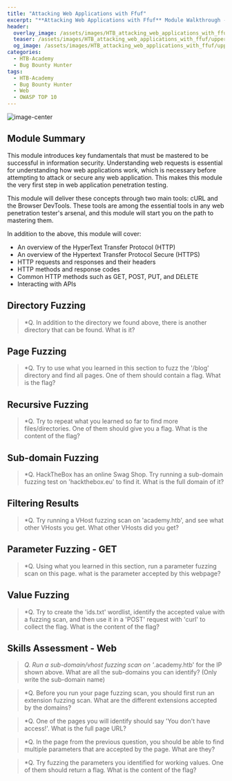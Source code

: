 ```yaml
---
title: "Attacking Web Applications with Ffuf"
excerpt: "**Attacking Web Applications with Ffuf** Module Walkthrough - HackTheBox Academy"
header:
  overlay_image: /assets/images/HTB_attacking_web_applications_with_ffuf/banner.png
  teaser: /assets/images/HTB_attacking_web_applications_with_ffuf/upper.png
  og_image: /assets/images/HTB_attacking_web_applications_with_ffuf/upper.png
categories:
  - HTB-Academy
  - Bug Bounty Hunter
tags:
  - HTB-Academy
  - Bug Bounty Hunter
  - Web
  - OWASP TOP 10
---
```

![image-center](\assets\images\HTB_looking_glass\upper.png)
## Module Summary
This module introduces key fundamentals that must be mastered to be successful in information security. Understanding web requests is essential for understanding how web applications work, which is necessary before attempting to attack or secure any web application. This makes this module the very first step in web application penetration testing.

This module will deliver these concepts through two main tools: cURL and the Browser DevTools. These tools are among the essential tools in any web penetration tester's arsenal, and this module will start you on the path to mastering them.

In addition to the above, this module will cover:

  - An overview of the HyperText Transfer Protocol (HTTP)
  - An overview of the Hypertext Transfer Protocol Secure (HTTPS)
  - HTTP requests and responses and their headers
  - HTTP methods and response codes
  - Common HTTP methods such as GET, POST, PUT, and DELETE
  - Interacting with APIs


## Directory Fuzzing

>*Q. In addition to the directory we found above, there is another directory that can be found. What is it?

## Page Fuzzing

>*Q. Try to use what you learned in this section to fuzz the '/blog' directory and find all pages. One of them should contain a flag. What is the flag?

## Recursive Fuzzing

>*Q. Try to repeat what you learned so far to find more files/directories. One of them should give you a flag. What is the content of the flag?

## Sub-domain Fuzzing

>*Q. HackTheBox has an online Swag Shop. Try running a sub-domain fuzzing test on 'hackthebox.eu' to find it. What is the full domain of it?

## Filtering Results

>*Q. Try running a VHost fuzzing scan on 'academy.htb', and see what other VHosts you get. What other VHosts did you get?

## Parameter Fuzzing - GET

>*Q. Using what you learned in this section, run a parameter fuzzing scan on this page. what is the parameter accepted by this webpage?

## Value Fuzzing

>*Q. Try to create the 'ids.txt' wordlist, identify the accepted value with a fuzzing scan, and then use it in a 'POST' request with 'curl' to collect the flag. What is the content of the flag?

## Skills Assessment - Web

>*Q. Run a sub-domain/vhost fuzzing scan on '*.academy.htb' for the IP shown above. What are all the sub-domains you can identify? (Only write the sub-domain name)

>*Q. Before you run your page fuzzing scan, you should first run an extension fuzzing scan. What are the different extensions accepted by the domains?

>*Q. One of the pages you will identify should say 'You don't have access!'. What is the full page URL?

>*Q. In the page from the previous question, you should be able to find multiple parameters that are accepted by the page. What are they?

>*Q. Try fuzzing the parameters you identified for working values. One of them should return a flag. What is the content of the flag?